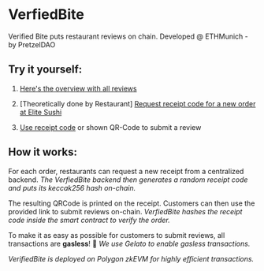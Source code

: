 # VerfiedBite
Verified Bite puts restaurant reviews on chain.
Developed @ ETHMunich - by PretzelDAO

## Try it yourself:
1) [Here's the overview with all reviews](https://verified-bite.vercel.app/)

2) [Theoretically done by Restaurant] 
[Request receipt code for a new order at Elite Sushi](https://verified-bite.vercel.app/request-receipt-code/198e27834_3_hf237h)

3) [Use receipt code](https://verified-bite.vercel.app/submit-review) or shown QR-Code to submit a review

## How it works:
For each order, restaurants can request a new receipt from a centralized backend.
*The VerfiedBite backend then generates a random receipt code and puts its keccak256 hash on-chain.*

The resulting QRCode is printed on the receipt.
Customers can then use the provided link to submit reviews on-chain.
*VerfiedBite hashes the receipt code inside the smart contract to verify the order.*

To make it as easy as possible for customers to submit reviews, all transactions are **gasless**!  🎉
*We use Gelato to enable gasless transactions.*

*VerifiedBite is deployed on Polygon zkEVM for highly efficient transactions.*
